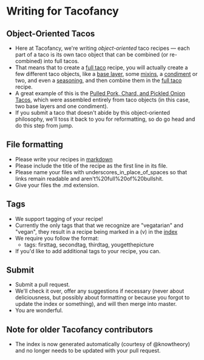 Writing for Tacofancy
====================

Object-Oriented Tacos
--------------------
* Here at Tacofancy, we're writing _object-oriented_ taco recipes — each part of a taco is its own taco object that can be combined (or re-combined) into full tacos.
* That means that to create a [full taco](/full_tacos) recipe, you will actually create a few different taco objects, like a [base layer](/base_layers), some [mixins](/mixins), a [condiment](/condiments) or two, and even a [seasoning](/seasonings), and then combine them in the [full taco](/full_tacos) recipe.
* A great example of this is the [Pulled Pork, Chard, and Pickled Onion Tacos](/full_tacos/pork_chard_onion.md), which were assembled entirely from taco objects (in this case, two base layers and one condiment).
* If you submit a taco that doesn't abide by this object-oriented philosophy, we'll toss it back to you for reformatting, so do go head and do this step from jump.

File formatting
--------------
* Please write your recipes in [markdown](http://daringfireball.net/projects/markdown/basics)
* Please include the title of the recipe as the first line in its file.
* Please name your files with underscores_in_place_of_spaces so that links remain readable and aren't%20full%20of%20bullshit.
* Give your files the .md extension.

Tags
----
* We support tagging of your recipe!
* Currently the only tags that that we recognize are "vegatarian" and "vegan", they result in a recipe being marked in a (v) in the [index](/INDEX.md)
* We require you follow the format:
  * tags: firsttag, secondtag, thirdtag, yougetthepicture
* If you'd like to add additional tags to your recipe, you can.

Submit
------
* Submit a pull request.
* We'll check it over, offer any suggestions if necessary (never about deliciousness, but possibly about formatting or because you forgot to update the index or something), and will then merge into master.
* You are wonderful.

Note for older Tacofancy contributors
-------------------------------------
* The index is now generated automatically (courtesy of @knowtheory) and no longer needs to be updated with your pull request.
